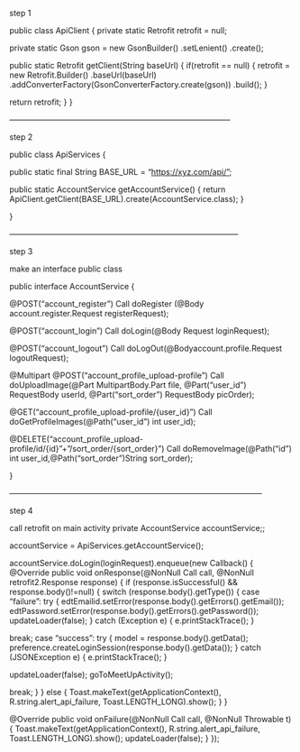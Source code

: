 step 1

public class ApiClient {
private static Retrofit retrofit = null;

private static Gson gson = new GsonBuilder()
.setLenient()
.create();

public static Retrofit getClient(String baseUrl) {
if(retrofit == null) {
retrofit = new Retrofit.Builder()
.baseUrl(baseUrl)
.addConverterFactory(GsonConverterFactory.create(gson))
.build();
}

return retrofit;
}
}

————————————————————————————

step 2

public class ApiServices {

public static final String BASE_URL = “https://xyz.com/api/”;

public static AccountService getAccountService() {
return ApiClient.getClient(BASE_URL).create(AccountService.class);
}

}

—————————————————————————————

step 3

make an interface public class

public interface AccountService {

@POST(“account_register”)
Call doRegister (@Body account.register.Request registerRequest);

@POST(“account_login”)
Call doLogin(@Body Request loginRequest);

@POST(“account_logout”)
Call doLogOut(@Bodyaccount.profile.Request logoutRequest);

@Multipart
@POST(“account_profile_upload-profile”)
Call doUploadImage(@Part MultipartBody.Part file, @Part(“user_id”) RequestBody userId, @Part(“sort_order”) RequestBody picOrder);

@GET(“account_profile_upload-profile/{user_id}”)
Call doGetProfileImages(@Path(“user_id”) int user_id);

@DELETE(“account_profile_upload-profile/id/{id}”+”/sort_order/{sort_order}”)
Call doRemoveImage(@Path(“id”) int user_id,@Path(“sort_order”)String sort_order);

}

————————————————————————————————

step 4

call retrofit on main activity
private AccountService accountService;;

accountService = ApiServices.getAccountService();

accountService.doLogin(loginRequest).enqueue(new Callback() {
@Override
public void onResponse(@NonNull Call call, @NonNull retrofit2.Response response) {
if (response.isSuccessful() && response.body()!=null) {
switch (response.body().getType()) {
case “failure”:
try {
edtEmailid.setError(response.body().getErrors().getEmail());
edtPassword.setError(response.body().getErrors().getPassword());
updateLoader(false);
} catch (Exception e) {
e.printStackTrace();
}

break;
case “success”:
try {
model = response.body().getData();
preference.createLoginSession(response.body().getData());
} catch (JSONException e) {
e.printStackTrace();
}

updateLoader(false);
goToMeetUpActivity();

break;
}
} else {
Toast.makeText(getApplicationContext(), R.string.alert_api_failure, Toast.LENGTH_LONG).show();
}
}

@Override
public void onFailure(@NonNull Call call, @NonNull Throwable t) {
Toast.makeText(getApplicationContext(), R.string.alert_api_failure, Toast.LENGTH_LONG).show();
updateLoader(false);
}
});

